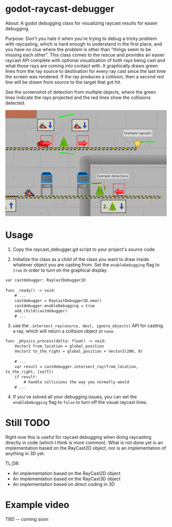 # godot-raycast-debugger

About: A godot debugging class for visualizing raycast results for easier debugging.

Purpose: Don't you hate it when you're trying to debug a tricky problem with raycasting,
which is hard enough to understand in the first place, and you have no clue where the
problem is other than "things seem to be missing each other".  This class comes to the
rescue and provides an easier raycast API complete with optional visualization of both
rays being cast and what those rays are coming into contact with.  It graphically 
draws green lines from the ray source to destination for every ray cast since the 
last time the screen was rendered.  If the ray produces a collision, then a second
red line will be drawn from source to the target that got hit.

See the screenshot of detection from multiple objects, where the green
lines indicate the rays projected and the red lines show the
collisions detected.

![Screenshot with raycast debugging enabled](./images/example2-annotated.png)

# Usage

1. Copy the raycast_debugger.gd script to your project's source code.

2. Initialize the class as a child of the class you want to draw
   inside whatever object you are casting from.  Set the
   `enableDebugging` flag to `true` in order to turn on the graphical display.

``` gdscript
var castdebugger: RayCastDebugger2D

func _ready() -> void:
    # ...
	castdebugger = RayCastDebugger2D.new()
	castdebugger.enableDebugging = true
	add_child(castdebugger)
    # ...

```

3. use the `.intersect_ray(source, dest, ignore_objects)` API for casting a ray,
which will return a collision object or `none`.

``` gdscript
func _physics_process(delta: float) -> void:
    Vector2 from_location = global_position
    Vector2 to_the_right = global_position + Vector2(200, 0)

    # ...
    var result = castdebugger.intersect_ray(from_location, to_the_right, [self])
    if result:
        # handle collisions the way you normally would
    # ...
```

4. If you've solved all your debugging issues, you can set the
`enableDebugging` flag to `false` to turn off the visual raycast lines.

# Still TODO

Right now this is useful for raycast debugging when doing raycasting
directly in code (which I think is more common).  What is not done yet
is an implementation based on the RayCast2D object, nor is an
implementation of anything in 3D yet.

TL;DR:

- An implementation based on the RayCast2D object
- An implementation based on the RayCast3D object
- An implementation based on direct coding in 3D

# Example video

TBD -- coming soon
